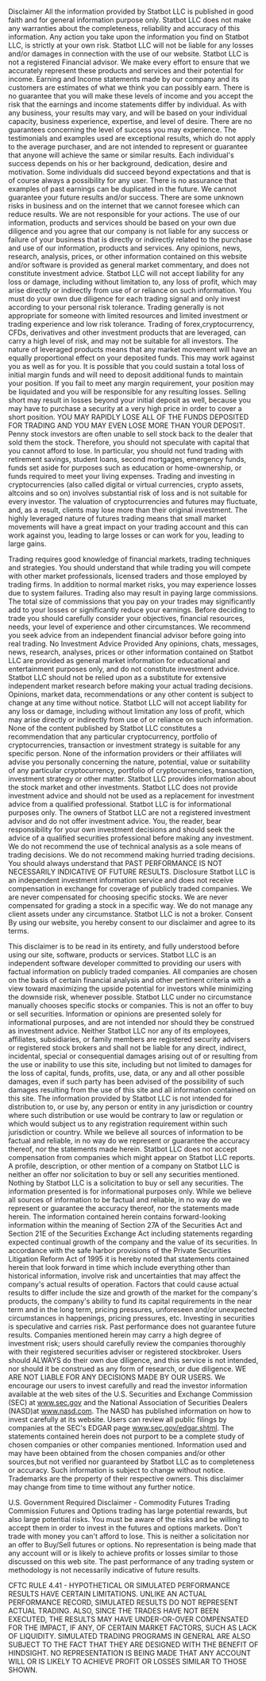 Disclaimer
All the information provided by Statbot LLC is published in good faith and for general information purpose only. Statbot LLC does not make any warranties about the completeness, reliability and accuracy of this information. Any action you take upon the information you find on Statbot LLC, is strictly at your own risk. Statbot LLC will not be liable for any losses and/or damages in connection with the use of our website. Statbot LLC is not a registered Financial advisor.
We make every effort to ensure that we accurately represent these products and services and their potential for income. Earning and Income statements made by our company and its customers are estimates of what we think you can possibly earn. There is no guarantee that you will make these levels of income and you accept the risk that the earnings and income statements differ by individual.
As with any business, your results may vary, and will be based on your individual capacity, business experience, expertise, and level of desire. There are no guarantees concerning the level of success you may experience. The testimonials and examples used are exceptional results, which do not apply to the average purchaser, and are not intended to represent or guarantee that anyone will achieve the same or similar results. Each individual's success depends on his or her background, dedication, desire and motivation. Some individuals did succeed beyond expectations and that is of course always a possibility for any user.
There is no assurance that examples of past earnings can be duplicated in the future. We cannot guarantee your future results and/or success. There are some unknown risks in business and on the internet that we cannot foresee which can reduce results. We are not responsible for your actions.
The use of our information, products and services should be based on your own due diligence and you agree that our company is not liable for any success or failure of your business that is directly or indirectly related to the purchase and use of our information, products and services.
Any opinions, news, research, analysis, prices, or other information contained on this website and/or software is provided as general market commentary, and does not constitute investment advice. Statbot LLC will not accept liability for any loss or damage, including without limitation to, any loss of profit, which may arise directly or indirectly from use of or reliance on such information. You must do your own due diligence for each trading signal and only invest according to your personal risk tolerance.
Trading generally is not appropriate for someone with limited resources and limited investment or trading experience and low risk tolerance.
Trading of forex,cryptocurrency, CFDs, derivatives and other investment products that are leveraged, can carry a high level of risk, and may not be suitable for all investors. The nature of leveraged products means that any market movement will have an equally proportional effect on your deposited funds. This may work against you as well as for you. It is possible that you could sustain a total loss of initial margin funds and will need to deposit additional funds to maintain your position. If you fail to meet any margin requirement, your position may be liquidated and you will be responsible for any resulting losses. Selling short may result in losses beyond your initial deposit as well, because you may have to purchase a security at a very high price in order to cover a short position. YOU MAY RAPIDLY LOSE ALL OF THE FUNDS DEPOSITED FOR TRADING AND YOU MAY EVEN LOSE MORE THAN YOUR DEPOSIT. Penny stock investors are often unable to sell stock back to the dealer that sold them the stock. Therefore, you should not speculate with capital that you cannot afford to lose. In particular, you should not fund trading with retirement savings, student loans, second mortgages, emergency funds, funds set aside for purposes such as education or home-ownership, or funds required to meet your living expenses.
Trading and investing in cryptocurrencies (also called digital or virtual currencies, crypto assets, altcoins and so on) involves substantial risk of loss and is not suitable for every investor. The valuation of cryptocurrencies and futures may fluctuate, and, as a result, clients may lose more than their original investment. The highly leveraged nature of futures trading means that small market movements will have a great impact on your trading account and this can work against you, leading to large losses or can work for you, leading to large gains.

Trading requires good knowledge of financial markets, trading techniques and strategies. You should understand that while trading you will compete with other market professionals, licensed traders and those employed by trading firms. In addition to normal market risks, you may experience losses due to system failures. Trading also may result in paying large commissions. The total size of commissions that you pay on your trades may significantly add to your losses or significantly reduce your earnings.
Before deciding to trade you should carefully consider your objectives, financial resources, needs, your level of experience and other circumstances. We recommend you seek advice from an independent financial advisor before going into real trading.
No Investment Advice Provided
Any opinions, chats, messages, news, research, analyses, prices or other information contained on Statbot LLC are provided as general market information for educational and entertainment purposes only, and do not constitute investment advice. Statbot LLC should not be relied upon as a substitute for extensive independent market research before making your actual trading decisions. Opinions, market data, recommendations or any other content is subject to change at any time without notice. Statbot LLC will not accept liability for any loss or damage, including without limitation any loss of profit, which may arise directly or indirectly from use of or reliance on such information.
None of the content published by Statbot LLC constitutes a recommendation that any particular cryptocurrency, portfolio of cryptocurrencies, transaction or investment strategy is suitable for any specific person. None of the information providers or their affiliates will advise you personally concerning the nature, potential, value or suitability of any particular cryptocurrency, portfolio of cryptocurrencies, transaction, investment strategy or other matter.
Statbot LLC provides information about the stock market and other investments. Statbot LLC does not provide investment advice and should not be used as a replacement for investment advice from a qualified professional. Statbot LLC is for informational purposes only. The owners of Statbot LLC are not a registered investment advisor and do not offer investment advice. You, the reader, bear responsibility for your own investment decisions and should seek the advice of a qualified securities professional before making any investment.
We do not recommend the use of technical analysis as a sole means of trading decisions. We do not recommend making hurried trading decisions. You should always understand that PAST PERFORMANCE IS NOT NECESSARILY INDICATIVE OF FUTURE RESULTS.
Disclosure
Statbot LLC is an independent investment information service and does not receive compensation in exchange for coverage of publicly traded companies. We are never compensated for choosing specific stocks. We are never compensated for grading a stock in a specific way. We do not manage any client assets under any circumstance. Statbot LLC is not a broker.
Consent
By using our website, you hereby consent to our disclaimer and agree to its terms.


This disclaimer is to be read in its entirety, and fully understood before using our site, software, products or services. Statbot LLC is an independent software developer committed to providing our users with factual information on publicly traded companies. All companies are chosen on the basis of certain financial analysis and other pertinent criteria with a view toward maximizing the upside potential for investors while minimizing the downside risk, whenever possible. Statbot LLC under no circumstance manually chooses specific stocks or companies. This is not an offer to buy or sell securities. Information or opinions are presented solely for informational purposes, and are not intended nor should they be construed as investment advice. Neither Statbot LLC nor any of its employees, affiliates, subsidiaries, or family members are registered security advisers or registered stock brokers and shall not be liable for any direct, indirect, incidental, special or consequential damages arising out of or resulting from the use or inability to use this site, including but not limited to damages for the loss of capital, funds, profits, use, data, or any and all other possible damages, even if such party has been advised of the possibility of such damages resulting from the use of this site and all information contained on this site. The information provided by Statbot LLC is not intended for distribution to, or use by, any person or entity in any jurisdiction or country where such distribution or use would be contrary to law or regulation or which would subject us to any registration requirement within such jurisdiction or country. While we believe all sources of information to be factual and reliable, in no way do we represent or guarantee the accuracy thereof, nor the statements made herein. Statbot LLC does not accept compensation from companies which might appear on Statbot LLC reports. A profile, description, or other mention of a company on Statbot LLC is neither an offer nor solicitation to buy or sell any securities mentioned. Nothing by Statbot LLC is a solicitation to buy or sell any securities. The information presented is for informational purposes only. While we believe all sources of information to be factual and reliable, in no way do we represent or guarantee the accuracy thereof, nor the statements made herein. The information contained herein contains forward-looking information within the meaning of Section 27A of the Securities Act and Section 21E of the Securities Exchange Act including statements regarding expected continual growth of the company and the value of its securities. In accordance with the safe harbor provisions of the Private Securities Litigation Reform Act of 1995 it is hereby noted that statements contained herein that look forward in time which include everything other than historical information, involve risk and uncertainties that may affect the company's actual results of operation. Factors that could cause actual results to differ include the size and growth of the market for the company's products, the company's ability to fund its capital requirements in the near term and in the long term, pricing pressures, unforeseen and/or unexpected circumstances in happenings, pricing pressures, etc. Investing in securities is speculative and carries risk. Past performance does not guarantee future results. Companies mentioned herein may carry a high degree of investment risk; users should carefully review the companies thoroughly with their registered securities adviser or registered stockbroker. Users should ALWAYS do their own due diligence, and this service is not intended, nor should it be construed as any form of research, or due diligence. WE ARE NOT LIABLE FOR ANY DECISIONS MADE BY OUR USERS. We encourage our users to invest carefully and read the investor information available at the web sites of the U.S. Securities and Exchange Commission (SEC) at www.sec.gov and the National Association of Securities Dealers (NASD)at www.nasd.com. The NASD has published information on how to invest carefully at its website. Users can review all public filings by companies at the SEC's EDGAR page www.sec.gov/edgar.shtml. The statements contained herein does not purport to be a complete study of chosen companies or other companies mentioned. Information used and may have been obtained from the chosen companies and/or other sources,but not verified nor guaranteed by Statbot LLC as to completeness or accuracy. Such information is subject to change without notice. Trademarks are the property of their respective owners. This disclaimer may change from time to time without any further notice.

U.S. Government Required Disclaimer - Commodity Futures Trading Commission Futures and Options trading has large potential rewards, but also large potential risks. You must be aware of the risks and be willing to accept them in order to invest in the futures and options markets. Don't trade with money you can't afford to lose. This is neither a solicitation nor an offer to Buy/Sell futures or options. No representation is being made that any account will or is likely to achieve profits or losses similar to those discussed on this web site. The past performance of any trading system or methodology is not necessarily indicative of future results.

CFTC RULE 4.41 - HYPOTHETICAL OR SIMULATED PERFORMANCE RESULTS HAVE CERTAIN LIMITATIONS. UNLIKE AN ACTUAL PERFORMANCE RECORD, SIMULATED RESULTS DO NOT REPRESENT ACTUAL TRADING. ALSO, SINCE THE TRADES HAVE NOT BEEN EXECUTED, THE RESULTS MAY HAVE UNDER-OR-OVER COMPENSATED FOR THE IMPACT, IF ANY, OF CERTAIN MARKET FACTORS, SUCH AS LACK OF LIQUIDITY. SIMULATED TRADING PROGRAMS IN GENERAL ARE ALSO SUBJECT TO THE FACT THAT THEY ARE DESIGNED WITH THE BENEFIT OF HINDSIGHT. NO REPRESENTATION IS BEING MADE THAT ANY ACCOUNT WILL OR IS LIKELY TO ACHIEVE PROFIT OR LOSSES SIMILAR TO THOSE SHOWN.
